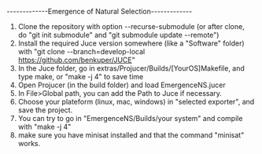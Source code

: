 -------------Emergence of Natural Selection-------------

1) Clone the repository with option --recurse-submodule  (or after clone, do "git init submodule" and "git submodule update --remote")
2) Install the required Juce version somewhere (like a "Software" folder) with "git clone --branch=develop-local https://github.com/benkuper/JUCE"
3) In the Juce folder, go in extras/Projucer/Builds/[YourOS]Makefile, and type make, or "make -j 4" to save time
4) Open Projucer (in the build folder) and load EmergenceNS.jucer
5) In File>Global path, you can add the Path to Juce if necessary.
6) Choose your plateform (linux, mac, windows) in "selected exporter", and save the project.
7) You can try to go in "EmergenceNS/Builds/your system" and compile with "make -j 4"
8) make sure you have minisat installed and that the command "minisat" works.


